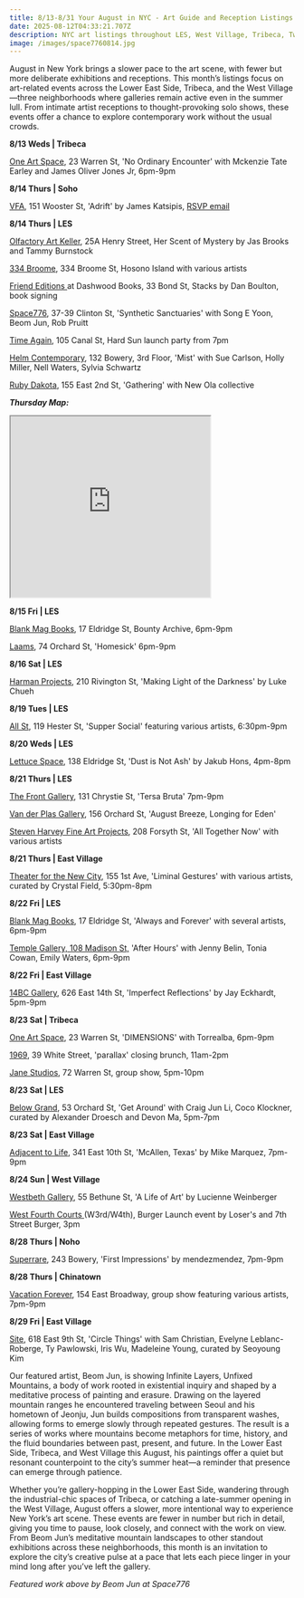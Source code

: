 ```yaml
---
title: 8/13-8/31 Your August in NYC - Art Guide and Reception Listings
date: 2025-08-12T04:33:21.707Z
description: NYC art listings throughout LES, West Village, Tribeca, Two Bridges
image: /images/space7760814.jpg
---
```

August in New York brings a slower pace to the art scene, with fewer but more deliberate exhibitions and receptions. This month’s listings focus on art-related events across the Lower East Side, Tribeca, and the West Village—three neighborhoods where galleries remain active even in the summer lull. From intimate artist receptions to thought-provoking solo shows, these events offer a chance to explore contemporary work without the usual crowds.

**8﻿/13 W﻿eds | Tribeca**

[One Art Space](https://oneartspace.com/no-ordinary-encounter-mckenzie-tate-earley-and-james-oliver-jones-jr-aug-13-aug-18-2025/), 23 Warren St, 'No Ordinary Encounter' with Mckenzie Tate Earley and James Oliver Jones Jr, 6pm-9pm

**8﻿/14 Thurs | Soho**

[V﻿FA](https://www.vfagallery.com/exhibitions), 151 Wooster St, 'Adrift' by James Katsipis, [RSVP email](courtney@cocodaniels.com)

**8﻿/14 Thurs | LES**

[Olfactory Art Keller](https://www.olfactoryartkeller.com/), 25A Henry Street, Her Scent of Mystery by Jas Brooks and Tammy Burnstock

[334 Broome](https://www.instagram.com/334broome), 334 Broome St, Hosono Island with various artists

[Friend Editions ](https://www.instagram.com/friendeditions)at Dashwood Books, 33 Bond St, Stacks by Dan Boulton, book signing

[Space776](https://www.space776.com/synthetic-sanctuaries), 37-39 Clinton St, 'Synthetic Sanctuaries' with Song E Yoon, Beom Jun, Rob Pruitt

[Time Again](https://www.instagram.com/timeagainbar), 105 Canal St, Hard Sun launch party from 7pm

[Helm Contemporary](https://www.helmcontemporary.com/), 132 Bowery, 3rd Floor, 'Mist' with Sue Carlson, Holly Miller, Nell Waters, Sylvia Schwartz

[Ruby Dakota](https://www.rubydakota.com/), 155 East 2nd St, 'Gathering' with New Ola collective

***T﻿hursday Map:***

<iframe src="https://www.google.com/maps/d/u/1/embed?mid=1DMn_KiD2ivN5itlNoffB8Jk6XF4Keh8&ehbc=2E312F" width="70%" height="320"></iframe>

**8﻿/15 Fri | LES**

[Blank Mag Books](https://www.instagram.com/blankmagbooks_nyc), 17 Eldridge St, Bounty Archive, 6pm-9pm

[L﻿aams](https:/www.instagram.cmo/laams.nyc), 74 Orchard St, 'Homesick' 6pm-9pm

**8﻿/16 Sat | LES**

[Harman Projects](https://www.harmanprojects.com/exhibitions/90-luke-chueh-making-light-of-the-darkness/), 210 Rivington St, 'Making Light of the Darkness' by Luke Chueh

**8﻿/19 Tues | LES**

[All St](https://allstnyc.com/), 119 Hester St, 'Supper Social' featuring various artists, 6:30pm-9pm

**8﻿/20 Weds | LES**

[Lettuce Space](https://www.instagram.com/lettucespacenyc), 138 Eldridge St, 'Dust is Not Ash' by Jakub Hons, 4pm-8pm

**8﻿/21 Thurs | LES**

[T﻿he Front Gallery](https://www.instagram.com/thefrontnyc), 131 Chrystie St, 'Tersa Bruta' 7pm-9pm

[Van der Plas Gallery](https://www.vanderplasgallery.com/), 156 Orchard St, 'August Breeze, Longing for Eden'

[Steven Harvey Fine Art Projects](https://shfap.com/), 208 Forsyth St, 'All Together Now' with various artists

**8﻿/21 Thurs | East Village**

[T﻿heater for the New City](https://www.instagram.com/chanteclair_katie_kotler_art), 155 1st Ave, 'Liminal Gestures' with various artists, curated by Crystal Field, 5:30pm-8pm

**8﻿/22 Fri | LES**

[Blank Mag Books](https://www.instagram.com/blankmagbooks_nyc), 17 Eldridge St, 'Always and Forever' with several artists, 6pm-9pm

[Temple Gallery, 108 Madison St,](https://www.instagram.com/temple_gallery_nyc) 'After Hours' with Jenny Belin, Tonia Cowan, Emily Waters, 6pm-9pm

**8﻿/22 Fri | East Village**

[14BC Gallery](https://www.instagram.com/14bcgallery), 626 East 14th St, 'Imperfect Reflections' by Jay Eckhardt, 5pm-9pm

**8﻿/23 Sat | Tribeca**

[One Art Space](https://oneartspace.com/dimensions-by-torrealba-august-23-sep-2-2025/), 23 Warren St, 'DIMENSIONS' with Torrealba, 6pm-9pm

[1﻿969](http://www.1969gallery.com/upcoming), 39 White Street, 'parallax' closing brunch, 11am-2pm

[Jane Studios](https://www.instagram.com/janesstudios), 72 Warren St, group show, 5pm-10pm

**8﻿/23 Sat | LES**

[Below Grand](https://www.belowgrandnyc.com/), 53 Orchard St, 'Get Around' with Craig Jun Li, Coco Klockner, curated by Alexander Droesch and Devon Ma, 5pm-7pm

**8﻿/23 Sat | East Village**

[Adjacent to Life](https://www.instagram.com/adjacenttolife), 341 East 10th St, 'McAllen, Texas' by Mike Marquez, 7pm-9pm

**8﻿/24 Sun | West Village**

[Westbeth Gallery](https://westbeth.org/event/lucienne-weinberger-a-life-of-art/), 55 Bethune St, 'A Life of Art' by Lucienne Weinberger

[W﻿est Fourth Courts ](https://www.instagram.com/losersnyc)(W3rd/W4th), Burger Launch event by Loser's and 7th Street Burger, 3pm

**8﻿/28 Thurs | Noho**

[Superrare](https://superrare.com/), 243 Bowery, 'First Impressions' by mendezmendez, 7pm-9pm

**8﻿/28 Thurs | Chinatown**

[Vacation Forever](httpw://www.instagram.com/vacationforever.tattoo), 154 East Broadway, group show featuring various artists, 7pm-9pm

**8﻿/29 Fri | East Village**

[S﻿ite](http://www.instagram.com/site_____), 618 East 9th St, 'Circle Things' with Sam Christian, Evelyne Leblanc-Roberge, Ty Pawlowski, Iris Wu, Madeleine Young, curated by Seoyoung Kim

Our featured artist, Beom Jun, is showing Infinite Layers, Unfixed Mountains, a body of work rooted in existential inquiry and shaped by a meditative process of painting and erasure. Drawing on the layered mountain ranges he encountered traveling between Seoul and his hometown of Jeonju, Jun builds compositions from transparent washes, allowing forms to emerge slowly through repeated gestures. The result is a series of works where mountains become metaphors for time, history, and the fluid boundaries between past, present, and future. In the Lower East Side, Tribeca, and West Village this August, his paintings offer a quiet but resonant counterpoint to the city’s summer heat—a reminder that presence can emerge through patience.

Whether you’re gallery-hopping in the Lower East Side, wandering through the industrial-chic spaces of Tribeca, or catching a late-summer opening in the West Village, August offers a slower, more intentional way to experience New York’s art scene. These events are fewer in number but rich in detail, giving you time to pause, look closely, and connect with the work on view. From Beom Jun’s meditative mountain landscapes to other standout exhibitions across these neighborhoods, this month is an invitation to explore the city’s creative pulse at a pace that lets each piece linger in your mind long after you’ve left the gallery.

*F﻿eatured work above by Beom Jun​ at Space776*
